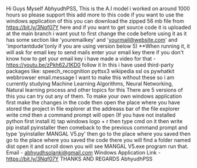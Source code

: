 Hi Guys Myself AbhyudhPSS, This is the A.I model i worked on around 1000 hours so please support this add more to this code if you want to use the windows application of this you can download the zipped 56 mb file from https://bit.ly/3Nqf07Y here and if you want to get source code it is uploaded at the main branch i want yout to first change the code before using it as it has some section like 'youremailkey' and 'yourmail@website.com' and 'importantdude'(only if you are using version below 5) **When running it, it will ask for email key to send mails enter your email key there if you don't know how to get your email key i have made a video for that - https://youtu.be/zPkh62J1KD0 follow it
In this i have used third-party packages like:
speech_recognition
pyttsx3
wikipedia
ssl
os
pywhatkit
webbrowser
email.message
I want to make this without these so i am currently studying Machine Learning Algorithms, Neural Networking, Natural learning process  and other topics for this
There are 5 versions of this you can try out any of them. To make your own windows application first make the changes in the code then open the place where you have stored the project in file explorer at the addreass bar of the file explorer write cmd then a command prompt will open (If you have not installed python first install it) tap windows logo + r then type cmd on it then write pip install pyinstaller then comeback to the previous command prompt and type 'pyinstaller MANGAL V5.py' then go to the place where you saved then go to the place where you saved the code there you will find a folder named dist open it and scroll down you will see MANGAL V5.exe program run that.
Email - abhyudhsolanki@gmail.com
Windows Application Link - https://bit.ly/3Nqf07Y
THANKS AND REGARDS
AbhyudhPSS

